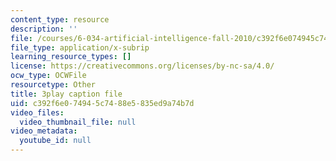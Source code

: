 ```yaml
---
content_type: resource
description: ''
file: /courses/6-034-artificial-intelligence-fall-2010/c392f6e074945c7488e5835ed9a74b7d_TjZBTDzGeGg.vtt
file_type: application/x-subrip
learning_resource_types: []
license: https://creativecommons.org/licenses/by-nc-sa/4.0/
ocw_type: OCWFile
resourcetype: Other
title: 3play caption file
uid: c392f6e0-7494-5c74-88e5-835ed9a74b7d
video_files:
  video_thumbnail_file: null
video_metadata:
  youtube_id: null
---
```

